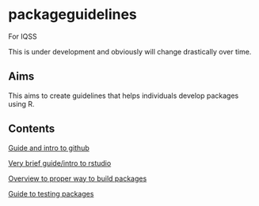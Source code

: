 # packageguidelines
For IQSS

This is under development and obviously will change drastically over time. 

## Aims
This aims to create guidelines that helps individuals develop packages using R. 

## Contents

[Guide and intro to github](./githubguide.Rmd)

[Very brief guide/intro to rstudio](./rstudioguide.Rmd)

[Overview to proper way to build packages](./packagedev.Rmd)

[Guide to testing packages](./testtingguide.Rmd)

